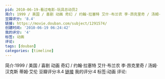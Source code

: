 ```yaml
---
pid: 2010-06-19-看过电影-玩具总动员2
简介: 1999 / 美国 / 喜剧 动画 奇幻 / 约翰·拉塞特 艾什·布兰农 李·昂克里奇 / 汤姆·汉克斯 蒂姆·艾伦
豆瓣评分: '8.4'
链接: https://movie.douban.com/subject/1291574/
创建时间: '2010-06-19 06:24:42'
我的评分: '4'
标签: 动画
评论:
tags: [douban]
categories: [timeline]
---
```

简介:1999 / 美国 / 喜剧 动画 奇幻 / 约翰·拉塞特 艾什·布兰农 李·昂克里奇 / 汤姆·汉克斯 蒂姆·艾伦
豆瓣评分:8.4
[链接](https://movie.douban.com/subject/1291574/)
我的评分:4
标签:动画
评论:
